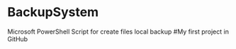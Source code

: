 # BackupSystem
Microsoft PowerShell Script for create files local backup
#My first project in GitHub
